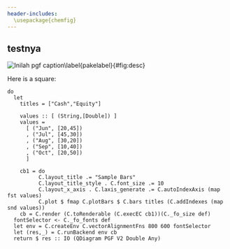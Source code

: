 ```yaml
---
header-includes:
  \usepackage{chemfig}
---
```


## testnya

![Inilah pgf caption\label{pakelabel}](./images/floor.png){#fig:desc}

Here is a square:

~~~ {.diagram width=100 caption="this is a new caption"}
do
  let
    titles = ["Cash","Equity"]

    values :: [ (String,[Double]) ]
    values =
      [ ("Jun", [20,45])
      , ("Jul", [45,30])
      , ("Aug", [30,20])
      , ("Sep", [10,40])
      , ("Oct", [20,50])
      ]

    cb1 = do
          C.layout_title .= "Sample Bars"
          C.layout_title_style . C.font_size .= 10
          C.layout_x_axis . C.laxis_generate .= C.autoIndexAxis (map fst values)
          C.plot $ fmap C.plotBars $ C.bars titles (C.addIndexes (map snd values))
    cb = C.render (C.toRenderable (C.execEC cb1))(C._fo_size def)
  fontSelector <- C._fo_fonts def
  let env = C.createEnv C.vectorAlignmentFns 800 600 fontSelector
  let (res,_) = C.runBackend env cb
  return $ res :: IO (QDiagram PGF V2 Double Any)
~~~

